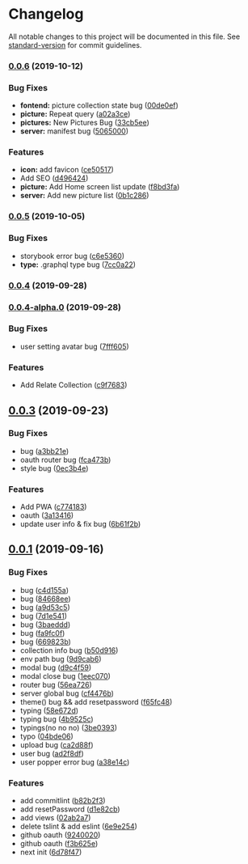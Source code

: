# Changelog

All notable changes to this project will be documented in this file. See [standard-version](https://github.com/conventional-changelog/standard-version) for commit guidelines.

### [0.0.6](https://github.com/Yiiu/soapBE/compare/v0.0.5...v0.0.6) (2019-10-12)


### Bug Fixes

* **fontend:** picture collection state bug ([00de0ef](https://github.com/Yiiu/soapBE/commit/00de0ef))
* **picture:** Repeat query ([a02a3ce](https://github.com/Yiiu/soapBE/commit/a02a3ce))
* **pictures:** New Pictures Bug ([33cb5ee](https://github.com/Yiiu/soapBE/commit/33cb5ee))
* **server:** manifest bug ([5065000](https://github.com/Yiiu/soapBE/commit/5065000))


### Features

* **icon:** add favicon ([ce50517](https://github.com/Yiiu/soapBE/commit/ce50517))
* Add SEO ([d496424](https://github.com/Yiiu/soapBE/commit/d496424))
* **picture:** Add Home screen list update ([f8bd3fa](https://github.com/Yiiu/soapBE/commit/f8bd3fa))
* **server:** Add new picture list ([0b1c286](https://github.com/Yiiu/soapBE/commit/0b1c286))

### [0.0.5](https://github.com/Yiiu/soapBE/compare/v0.0.4...v0.0.5) (2019-10-05)


### Bug Fixes

* storybook error bug ([c6e5360](https://github.com/Yiiu/soapBE/commit/c6e5360))
* **type:** .graphql type bug ([7cc0a22](https://github.com/Yiiu/soapBE/commit/7cc0a22))

### [0.0.4](https://github.com/Yiiu/soapBE/compare/v0.0.4-alpha.0...v0.0.4) (2019-09-28)

### [0.0.4-alpha.0](https://github.com/Yiiu/soapBE/compare/v0.0.3...v0.0.4-alpha.0) (2019-09-28)


### Bug Fixes

* user setting avatar bug ([7fff605](https://github.com/Yiiu/soapBE/commit/7fff605))


### Features

* Add Relate Collection ([c9f7683](https://github.com/Yiiu/soapBE/commit/c9f7683))

## [0.0.3](https://github.com/Yiiu/soapBE/compare/v0.0.2...v0.0.3) (2019-09-23)


### Bug Fixes

* bug ([a3bb21e](https://github.com/Yiiu/soapBE/commit/a3bb21e))
* oauth router bug ([fca473b](https://github.com/Yiiu/soapBE/commit/fca473b))
* style bug ([0ec3b4e](https://github.com/Yiiu/soapBE/commit/0ec3b4e))


### Features

* Add PWA ([c774183](https://github.com/Yiiu/soapBE/commit/c774183))
* oauth ([3a13416](https://github.com/Yiiu/soapBE/commit/3a13416))
* update user info & fix bug ([6b61f2b](https://github.com/Yiiu/soapBE/commit/6b61f2b))



## [0.0.1](https://github.com/Yiiu/soapBE/compare/6d78f47...v0.0.1) (2019-09-16)


### Bug Fixes

* bug ([c4d155a](https://github.com/Yiiu/soapBE/commit/c4d155a))
* bug ([84668ee](https://github.com/Yiiu/soapBE/commit/84668ee))
* bug ([a9d53c5](https://github.com/Yiiu/soapBE/commit/a9d53c5))
* bug ([7d1e541](https://github.com/Yiiu/soapBE/commit/7d1e541))
* bug ([3baeddd](https://github.com/Yiiu/soapBE/commit/3baeddd))
* bug ([fa9fc0f](https://github.com/Yiiu/soapBE/commit/fa9fc0f))
* bug ([669823b](https://github.com/Yiiu/soapBE/commit/669823b))
* collection info bug ([b50d916](https://github.com/Yiiu/soapBE/commit/b50d916))
* env path bug ([9d9cab6](https://github.com/Yiiu/soapBE/commit/9d9cab6))
* modal bug ([d9c4f59](https://github.com/Yiiu/soapBE/commit/d9c4f59))
* modal close bug ([1eec070](https://github.com/Yiiu/soapBE/commit/1eec070))
* router bug ([56ea726](https://github.com/Yiiu/soapBE/commit/56ea726))
* server global bug ([cf4476b](https://github.com/Yiiu/soapBE/commit/cf4476b))
* theme() bug && add resetpassword ([f65fc48](https://github.com/Yiiu/soapBE/commit/f65fc48))
* typing ([58e672d](https://github.com/Yiiu/soapBE/commit/58e672d))
* typing bug ([4b9525c](https://github.com/Yiiu/soapBE/commit/4b9525c))
* typings(no no no) ([3be0393](https://github.com/Yiiu/soapBE/commit/3be0393))
* typo ([04bde06](https://github.com/Yiiu/soapBE/commit/04bde06))
* upload bug ([ca2d88f](https://github.com/Yiiu/soapBE/commit/ca2d88f))
* user bug ([ad2f8df](https://github.com/Yiiu/soapBE/commit/ad2f8df))
* user popper error bug ([a38e14c](https://github.com/Yiiu/soapBE/commit/a38e14c))


### Features

* add commitlint ([b82b2f3](https://github.com/Yiiu/soapBE/commit/b82b2f3))
* add resetPassword ([d1e82cb](https://github.com/Yiiu/soapBE/commit/d1e82cb))
* add views ([02ab2a7](https://github.com/Yiiu/soapBE/commit/02ab2a7))
* delete tslint & add eslint ([6e9e254](https://github.com/Yiiu/soapBE/commit/6e9e254))
* github oauth ([9240020](https://github.com/Yiiu/soapBE/commit/9240020))
* github oauth ([f3b625e](https://github.com/Yiiu/soapBE/commit/f3b625e))
* next init ([6d78f47](https://github.com/Yiiu/soapBE/commit/6d78f47))
